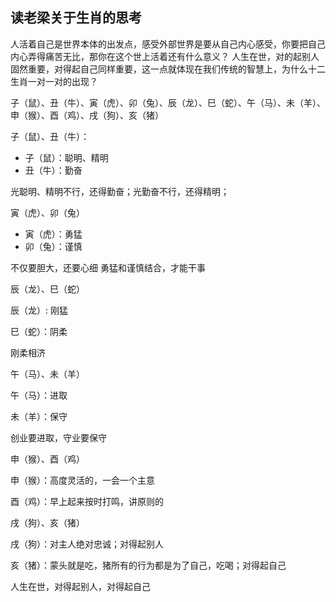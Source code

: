 ## 读老梁关于生肖的思考

人活着自己是世界本体的出发点，感受外部世界是要从自己内心感受，你要把自己内心弄得痛苦无比，那你在这个世上活着还有什么意义？
人生在世，对的起别人固然重要，对得起自己同样重要，这一点就体现在我们传统的智慧上，为什么十二生肖一对一对的出现？

子（鼠）、丑（牛）、寅（虎）、卯（兔）、辰（龙）、巳（蛇）、午（马）、未（羊）、申（猴）、酉（鸡）、戌（狗）、亥（猪）

子（鼠）、丑（牛）：

- 子（鼠）：聪明、精明
- 丑（牛）：勤奋

光聪明、精明不行，还得勤奋；光勤奋不行，还得精明；

寅（虎）、卯（兔）

- 寅（虎）：勇猛
- 卯（兔）：谨慎

不仅要胆大，还要心细  勇猛和谨慎结合，才能干事

辰（龙）、巳（蛇）

辰（龙）: 刚猛

巳（蛇）：阴柔

刚柔相济

午（马）、未（羊）

午（马）：进取

未（羊）：保守

创业要进取，守业要保守

申（猴）、酉（鸡）

申（猴）：高度灵活的，一会一个主意

酉（鸡）：早上起来按时打鸣，讲原则的

戌（狗）、亥（猪）

戌（狗）：对主人绝对忠诚；对得起别人

亥（猪）：蒙头就是吃，猪所有的行为都是为了自己，吃喝；对得起自己

人生在世，对得起别人，对得起自己


















